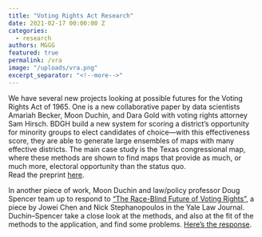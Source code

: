 ```yaml
---
title: "Voting Rights Act Research"
date: 2021-02-17 00:00:00 Z
categories:
  - research
authors: MGGG
featured: true
permalink: /vra
image: "/uploads/vra.png"
excerpt_separator: "<!--more-->"
---
```


We have several new projects looking at possible futures for the Voting Rights Act of 1965.  One is a new collaborative paper by data scientists Amariah Becker, Moon Duchin, and Dara Gold with voting rights attorney Sam Hirsch.  BDGH build a new system for scoring a district’s opportunity for minority groups to elect candidates of choice—with this effectiveness score, they are able to generate large ensembles of maps with many effective districts.  The main case study is the Texas congressional map, where these methods are shown to find maps that provide as much, or much more, electoral opportunity than the status quo.  
Read the preprint [here](/uploads/VRA-preprint.pdf).

In another piece of work, Moon Duchin and law/policy professor Doug Spencer team up to respond to [“The Race-Blind Future of Voting Rights”](https://papers.ssrn.com/sol3/papers.cfm?abstract_id=3658671), a piece by Jowei Chen and Nick Stephanopoulos in the Yale Law Journal.  Duchin–Spencer take a close look at the methods, and also at the fit of the methods to the application, and find some problems.
[Here’s the response](/uploads/ModelsRaceLaw.pdf).

<!--more-->
